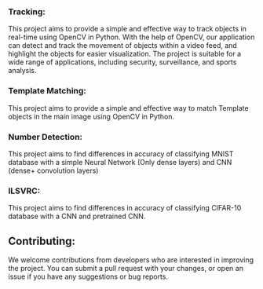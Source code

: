 ### Tracking:
This project aims to provide a simple and effective way to track objects in real-time using OpenCV in Python. With the help of OpenCV, our application can detect and track the movement of objects within a video feed, and highlight the objects for easier visualization. The project is suitable for a wide range of applications, including security, surveillance, and sports analysis.

### Template Matching:
This project aims to provide a simple and effective way to match Template objects in the main image using OpenCV in Python.

### Number Detection:
This project aims to find differences in accuracy of classifying MNIST database with a simple Neural Network (Only dense layers) and CNN (dense+ convolution layers)

### ILSVRC:
This project aims to find differences in accuracy of classifying CIFAR-10 database with a CNN and pretrained CNN.

## Contributing:
We welcome contributions from developers who are interested in improving the project. You can submit a pull request with your changes, or open an issue if you have any suggestions or bug reports.
